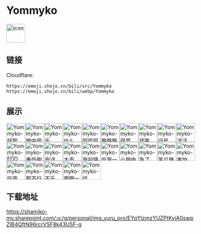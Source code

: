 # Yommyko
<img src="https://emoji.shojo.cn/bili/src/Yommyko/icon.png" width="50" height="50" alt="icon">

## 链接
Cloudflare:
```
https://emoji.shojo.cn/bili/src/Yommyko
https://emoji.shojo.cn/bili/webp/Yommyko
```
## 展示
<img src="https://emoji.shojo.cn/bili/src/Yommyko/Yommyko-好耶.png" width="50" height="50" alt="Yommyko-好耶"><img src="https://emoji.shojo.cn/bili/src/Yommyko/Yommyko-暗中观察.png" width="50" height="50" alt="Yommyko-暗中观察"><img src="https://emoji.shojo.cn/bili/src/Yommyko/Yommyko-乐.png" width="50" height="50" alt="Yommyko-乐"><img src="https://emoji.shojo.cn/bili/src/Yommyko/Yommyko-什么.png" width="50" height="50" alt="Yommyko-什么"><img src="https://emoji.shojo.cn/bili/src/Yommyko/Yommyko-阿巴阿巴.png" width="50" height="50" alt="Yommyko-阿巴阿巴"><img src="https://emoji.shojo.cn/bili/src/Yommyko/Yommyko-略略略.png" width="50" height="50" alt="Yommyko-略略略"><img src="https://emoji.shojo.cn/bili/src/Yommyko/Yommyko-得意.png" width="50" height="50" alt="Yommyko-得意"><img src="https://emoji.shojo.cn/bili/src/Yommyko/Yommyko-坏笑.png" width="50" height="50" alt="Yommyko-坏笑"><img src="https://emoji.shojo.cn/bili/src/Yommyko/Yommyko-问号.png" width="50" height="50" alt="Yommyko-问号"><img src="https://emoji.shojo.cn/bili/src/Yommyko/Yommyko-流汗.png" width="50" height="50" alt="Yommyko-流汗"><img src="https://emoji.shojo.cn/bili/src/Yommyko/Yommyko-EDD.png" width="50" height="50" alt="Yommyko-EDD"><img src="https://emoji.shojo.cn/bili/src/Yommyko/Yommyko-重伤倒地.png" width="50" height="50" alt="Yommyko-重伤倒地"><img src="https://emoji.shojo.cn/bili/src/Yommyko/Yommyko-安详.png" width="50" height="50" alt="Yommyko-安详"><img src="https://emoji.shojo.cn/bili/src/Yommyko/Yommyko-大声.png" width="50" height="50" alt="Yommyko-大声"><img src="https://emoji.shojo.cn/bili/src/Yommyko/Yommyko-我投降.png" width="50" height="50" alt="Yommyko-我投降"><img src="https://emoji.shojo.cn/bili/src/Yommyko/Yommyko-吃我一拳.png" width="50" height="50" alt="Yommyko-吃我一拳"><img src="https://emoji.shojo.cn/bili/src/Yommyko/Yommyko-小朋由.png" width="50" height="50" alt="Yommyko-小朋由"><img src="https://emoji.shojo.cn/bili/src/Yommyko/Yommyko-急了.png" width="50" height="50" alt="Yommyko-急了"><img src="https://emoji.shojo.cn/bili/src/Yommyko/Yommyko-苦瓜辣椒.png" width="50" height="50" alt="Yommyko-苦瓜辣椒"><img src="https://emoji.shojo.cn/bili/src/Yommyko/Yommyko-害怕.png" width="50" height="50" alt="Yommyko-害怕"><img src="https://emoji.shojo.cn/bili/src/Yommyko/Yommyko-吃面.png" width="50" height="50" alt="Yommyko-吃面"><img src="https://emoji.shojo.cn/bili/src/Yommyko/Yommyko-那不行.png" width="50" height="50" alt="Yommyko-那不行"><img src="https://emoji.shojo.cn/bili/src/Yommyko/Yommyko-不乐.png" width="50" height="50" alt="Yommyko-不乐"><img src="https://emoji.shojo.cn/bili/src/Yommyko/Yommyko-两眼一黑.png" width="50" height="50" alt="Yommyko-两眼一黑"><img src="https://emoji.shojo.cn/bili/src/Yommyko/Yommyko-哇.png" width="50" height="50" alt="Yommyko-哇">

## 下载地址

https://shamiko-my.sharepoint.com/:u:/g/personal/img_yuru_pro/EYqYIzmzYUZPtKyjA0swpZIB4QftN96rcrVSF8k43U5F-g